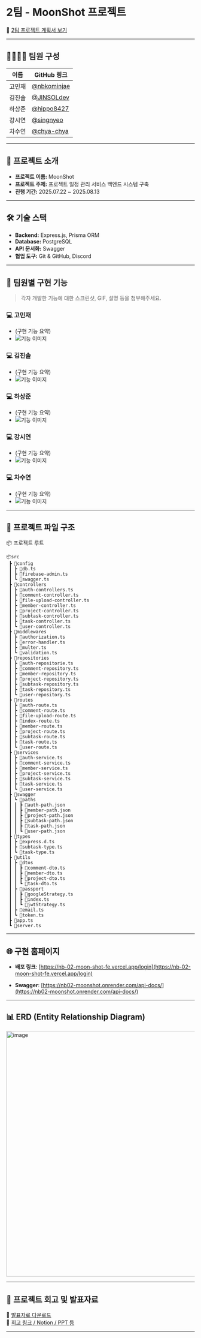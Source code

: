 #  2팀 - MoonShot 프로젝트

📄 [2팀 프로젝트 계획서 보기](https://www.notion.so/2065c17d948680e984f1e73ea7c43d70)

---

## 👨‍👩‍👧‍👦 팀원 구성

| 이름     | GitHub 링크 |
|----------|-------------|
| 고민재   | [@nbkominjae](https://github.com/nbkominjae) |
| 김진솔   | [@JINSOLdev](https://github.com/JINSOLdev) |
| 하상준   | [@hippo8427](https://github.com/hippo8427) |
| 강시연   | [@singnyeo](https://github.com/singnyeo) |
| 차수연   | [@chya-chya](https://github.com/chya-chya) |

---

## 📌 프로젝트 소개

- **프로젝트 이름:** MoonShot  
- **프로젝트 주제:** 프로젝트 일정 관리 서비스 백엔드 시스템 구축  
- **진행 기간:** 2025.07.22 ~ 2025.08.13  

---

## 🛠️ 기술 스택

- **Backend:** Express.js, Prisma ORM  
- **Database:** PostgreSQL  
- **API 문서화:** Swagger  
- **협업 도구:** Git & GitHub, Discord  

---

## 🧩 팀원별 구현 기능

> 각자 개발한 기능에 대한 스크린샷, GIF, 설명 등을 첨부해주세요.

### 💻 고민재
- (구현 기능 요약)
- ![기능 이미지](./img/minjae.gif)

### 💻 김진솔
- (구현 기능 요약)
- ![기능 이미지](./img/jinsol.gif)

### 💻 하상준
- (구현 기능 요약)
- ![기능 이미지](./img/sangjun.gif)

### 💻 강시연
- (구현 기능 요약)
- ![기능 이미지](./img/siyeon.gif)

### 💻 차수연
- (구현 기능 요약)
- ![기능 이미지](./img/sooyeon.gif)

---

## 📁 프로젝트 파일 구조
📦 프로젝트 루트
```
📦src
 ┣ 📂config
 ┃ ┣ 📜db.ts
 ┃ ┣ 📜firebase-admin.ts
 ┃ ┗ 📜swagger.ts
 ┣ 📂controllers
 ┃ ┣ 📜auth-controllers.ts
 ┃ ┣ 📜comment-controller.ts
 ┃ ┣ 📜file-upload-controller.ts
 ┃ ┣ 📜member-controller.ts
 ┃ ┣ 📜project-controller.ts
 ┃ ┣ 📜subtask-controller.ts
 ┃ ┣ 📜task-controller.ts
 ┃ ┗ 📜user-controller.ts
 ┣ 📂middlewares
 ┃ ┣ 📜authorization.ts
 ┃ ┣ 📜error-handler.ts
 ┃ ┣ 📜multer.ts
 ┃ ┗ 📜validation.ts
 ┣ 📂repositories
 ┃ ┣ 📜auth-repositorie.ts
 ┃ ┣ 📜comment-repository.ts
 ┃ ┣ 📜member-repository.ts
 ┃ ┣ 📜project-repository.ts
 ┃ ┣ 📜subtask-repository.ts
 ┃ ┣ 📜task-repository.ts
 ┃ ┗ 📜user-repository.ts
 ┣ 📂routes
 ┃ ┣ 📜auth-route.ts
 ┃ ┣ 📜comment-route.ts
 ┃ ┣ 📜file-upload-route.ts
 ┃ ┣ 📜index-route.ts
 ┃ ┣ 📜member-route.ts
 ┃ ┣ 📜project-route.ts
 ┃ ┣ 📜subtask-route.ts
 ┃ ┣ 📜task-route.ts
 ┃ ┗ 📜user-route.ts
 ┣ 📂services
 ┃ ┣ 📜auth-service.ts
 ┃ ┣ 📜comment-service.ts
 ┃ ┣ 📜member-service.ts
 ┃ ┣ 📜project-service.ts
 ┃ ┣ 📜subtask-service.ts
 ┃ ┣ 📜task-service.ts
 ┃ ┗ 📜user-service.ts
 ┣ 📂swagger
 ┃ ┗ 📂paths
 ┃ ┃ ┣ 📜auth-path.json
 ┃ ┃ ┣ 📜member-path.json
 ┃ ┃ ┣ 📜project-path.json
 ┃ ┃ ┣ 📜subtask-path.json
 ┃ ┃ ┣ 📜task-path.json
 ┃ ┃ ┗ 📜user-path.json
 ┣ 📂types
 ┃ ┣ 📜express.d.ts
 ┃ ┣ 📜subtask-type.ts
 ┃ ┗ 📜task-type.ts
 ┣ 📂utils
 ┃ ┣ 📂dtos
 ┃ ┃ ┣ 📜comment-dto.ts
 ┃ ┃ ┣ 📜member-dto.ts
 ┃ ┃ ┣ 📜project-dto.ts
 ┃ ┃ ┗ 📜task-dto.ts
 ┃ ┣ 📂passport
 ┃ ┃ ┣ 📜googleStrategy.ts
 ┃ ┃ ┣ 📜index.ts
 ┃ ┃ ┗ 📜jwtStrategy.ts
 ┃ ┣ 📜email.ts
 ┃ ┗ 📜token.ts
 ┣ 📜app.ts
 ┗ 📜server.ts
```

---

## 🌐 구현 홈페이지

- **배포 링크**: [https://nb-02-moon-shot-fe.vercel.app/login](https://nb-02-moon-shot-fe.vercel.app/login)

- **Swagger**: [https://nb02-moonshot.onrender.com/api-docs/](https://nb02-moonshot.onrender.com/api-docs/)

---

## 📊 ERD (Entity Relationship Diagram)

<img width="1334" height="655" alt="image" src="https://github.com/user-attachments/assets/5ab19065-4be4-48c7-a097-a5b924a1b961" />

---

## 🧠 프로젝트 회고 및 발표자료

📎 [발표자료 다운로드](#)  
📎 [회고 링크 / Notion / PPT 등](#)

---









